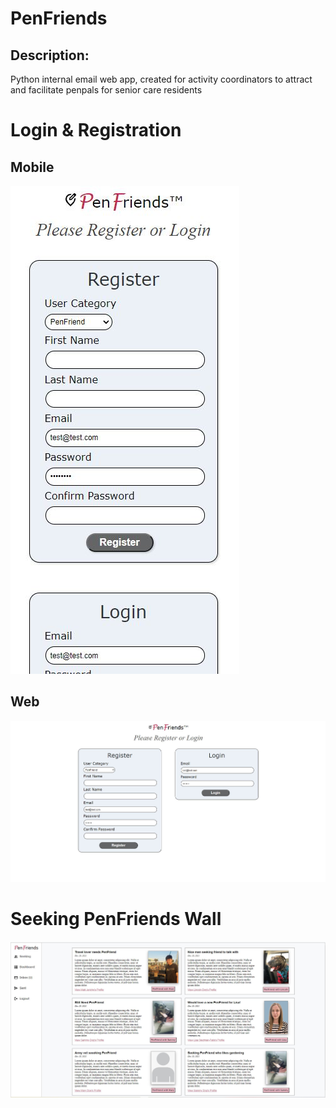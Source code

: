 <h1>PenFriends</h1>
<h2>Description:</h2>
<p>Python internal email web app, created for activity coordinators to attract and facilitate penpals for senior care residents</p>
<h1>Login & Registration</h2>
<h2>Mobile</h2>
<img src="demo/mobile_login.JPG">
<h2>Web</h2>
<img src="demo/web_login.JPG">
<h1>Seeking PenFriends Wall</h1>
<img src="demo/web_seeking_wall.JPG">